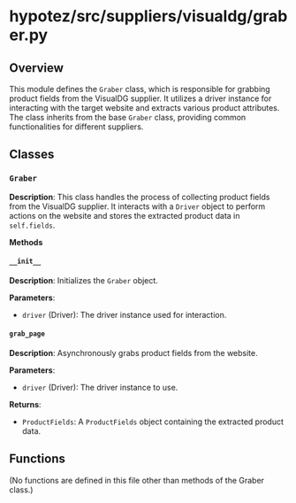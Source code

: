 # hypotez/src/suppliers/visualdg/graber.py

## Overview

This module defines the `Graber` class, which is responsible for grabbing product fields from the VisualDG supplier. It utilizes a driver instance for interacting with the target website and extracts various product attributes. The class inherits from the base `Graber` class, providing common functionalities for different suppliers.


## Classes

### `Graber`

**Description**: This class handles the process of collecting product fields from the VisualDG supplier.  It interacts with a `Driver` object to perform actions on the website and stores the extracted product data in `self.fields`.

**Methods**

#### `__init__`

**Description**: Initializes the `Graber` object.

**Parameters**:

- `driver` (Driver): The driver instance used for interaction.


#### `grab_page`

**Description**: Asynchronously grabs product fields from the website.

**Parameters**:

- `driver` (Driver): The driver instance to use.

**Returns**:

- `ProductFields`: A `ProductFields` object containing the extracted product data.


## Functions

(No functions are defined in this file other than methods of the Graber class.)